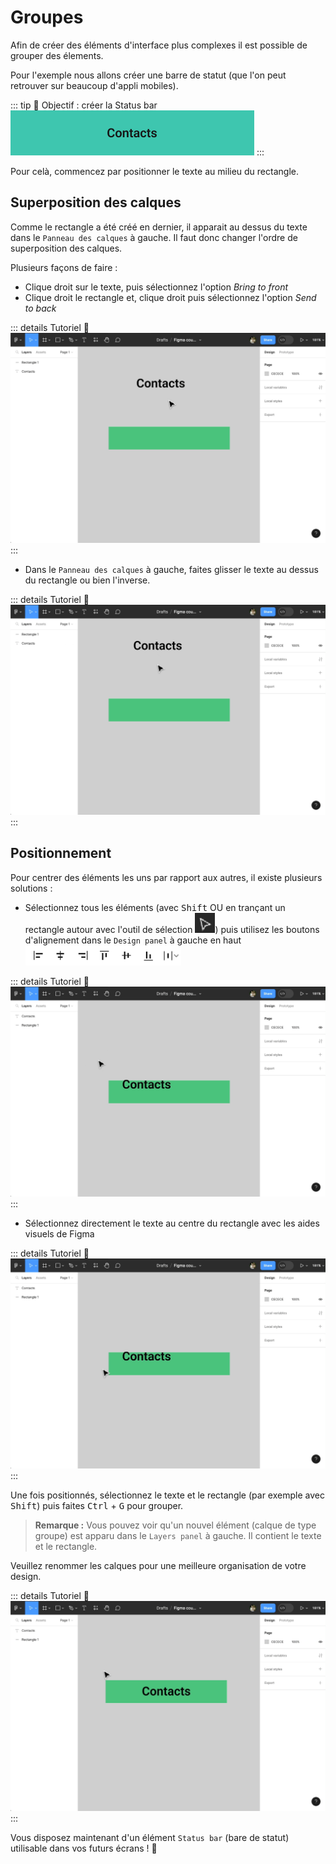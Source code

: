 # Groupes

Afin de créer des éléments d'interface plus complexes il est possible de grouper des élements. 

Pour l'exemple nous allons créer une barre de statut (que l'on peut retrouver sur beaucoup d'appli mobiles).

::: tip 🎯 Objectif : créer la Status bar
![status bar preview](../../../assets/img/figma/theory/ui-components/groups/status-bar-preview.png)
:::

Pour celà, commencez par positionner le texte au milieu du rectangle.

## Superposition des calques
Comme le rectangle a été créé en dernier, il apparait au dessus du texte dans le `Panneau des calques` à gauche. Il faut donc changer l'ordre de superposition des calques.

Plusieurs façons de faire :
- Clique droit sur le texte, puis sélectionnez l'option _Bring to front_
- Clique droit le rectangle et, clique droit puis sélectionnez l'option _Send to back_

::: details Tutoriel 🎥
![send to back](../../../assets/img/figma/theory/ui-components/groups/send-to-back.gif)
:::

- Dans le `Panneau des calques` à gauche, faites glisser le texte au dessus du rectangle ou bien l'inverse.

::: details Tutoriel 🎥
![drag to front](../../../assets/img/figma/theory/ui-components/groups/drag-to-front.gif)
:::


## Positionnement
Pour centrer des éléments les uns par rapport aux autres, il existe plusieurs solutions :
- Sélectionnez tous les éléments (avec <kbd>Shift</kbd> OU en trançant un rectangle autour avec l'outil de sélection <img height="32px" alt="select tool icon" src="../../../assets/img/figma/theory/ui-components/groups/select-tool-icon.png">) puis utilisez les boutons d'alignement dans le `Design panel` à gauche en haut <img height="32px" alt="alignment buttons" src="../../../assets/img/figma/theory/ui-components/groups/alignment-buttons.png">

::: details Tutoriel 🎥
![elements alignment](../../../assets/img/figma/theory/ui-components/groups/elements-alignment.gif)
:::

- Sélectionnez directement le texte au centre du rectangle avec les aides visuels de Figma

::: details Tutoriel 🎥
![elements positioning](../../../assets/img/figma/theory/ui-components/groups/elements-positioning.gif)
:::

Une fois positionnés, sélectionnez le texte et le rectangle (par exemple avec <kbd>Shift</kbd>) puis faites <kbd>Ctrl</kbd> + <kbd>G</kbd> pour grouper.

> **Remarque :** Vous pouvez voir qu'un nouvel élément (calque de type groupe) est apparu dans le `Layers panel` à gauche. Il contient le texte et le rectangle.

Veuillez renommer les calques pour une meilleure organisation de votre design.

::: details Tutoriel 🎥
![elements group](../../../assets/img/figma/theory/ui-components/groups/elements-group.gif)
:::

Vous disposez maintenant d'un élément `Status bar` (bare de statut) utilisable dans vos futurs écrans ! 👏